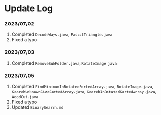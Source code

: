 # Update Log
### 2023/07/02
1. Completed `DecodeWays.java`, `PascalTriangle.java`
2. Fixed a typo
### 2023/07/03
1. Completed `RemoveSubFolder.java`, `RotateImage.java`
### 2023/07/05
1. Completed `FindMinimumInRotatedSortedArray.java`, `RotateImage.java`, `SearchUnknownSizeSortedArray.java`, `SearchInRotatedSortedArray.java`, `WoodCut.java`
2. Fixed a typo
3. Updated `BinarySearch.md`

